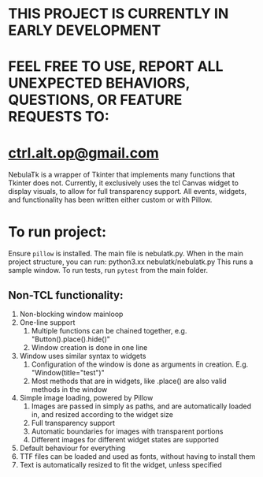 # THIS PROJECT IS CURRENTLY IN EARLY DEVELOPMENT
# FEEL FREE TO USE, REPORT ALL UNEXPECTED BEHAVIORS, QUESTIONS, OR FEATURE REQUESTS TO:
# ctrl.alt.op@gmail.com

NebulaTk is a wrapper of Tkinter that implements many functions that Tkinter does not.
Currently, it exclusively uses the tcl Canvas widget to display visuals, to allow for full transparency support.
All events, widgets, and functionality has been written either custom or with Pillow.

# To run project:
Ensure `pillow` is installed.
The main file is nebulatk.py.
When in the main project structure, you can run:
python3.xx nebulatk/nebulatk.py
This runs a sample window.
To run tests, run `pytest` from the main folder.

## Non-TCL functionality:
1. Non-blocking window mainloop
2. One-line support
    1. Multiple functions can be chained together, e.g. "Button().place().hide()"
    2. Window creation is done in one line
3. Window uses similar syntax to widgets
    1. Configuration of the window is done as arguments in creation. E.g. "Window(title="test")"
    2. Most methods that are in widgets, like .place() are also valid methods in the window
4. Simple image loading, powered by Pillow
    1. Images are passed in simply as paths, and are automatically loaded in, and resized according to the widget size
    2. Full transparency support
    3. Automatic boundaries for images with transparent portions
    4. Different images for different widget states are supported
5. Default behaviour for everything
6. TTF files can be loaded and used as fonts, without having to install them
7. Text is automatically resized to fit the widget, unless specified